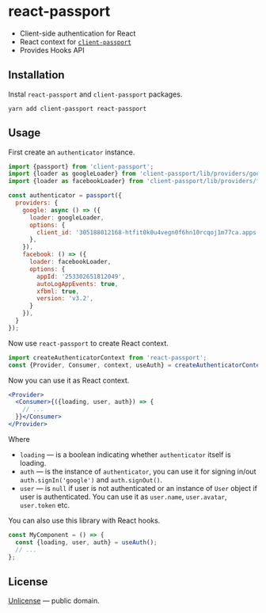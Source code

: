 # react-passport

- Client-side authentication for React
- React context for [`client-passport`](https://github.com/streamich/client-passport)
- Provides Hooks API


## Installation

Instal `react-passport` and `client-passport` packages.

```shell
yarn add client-passport react-passport
```


## Usage

First create an `authenticator` instance.

```js
import {passport} from 'client-passport';
import {loader as googleLoader} from 'client-passport/lib/providers/google';
import {loader as facebookLoader} from 'client-passport/lib/providers/facebook';

const authenticator = passport({
  providers: {
    google: async () => ({
      loader: googleLoader,
      options: {
        client_id: '305188012168-htfit0k0u4vegn0f6hn10rcqoj1m77ca.apps.googleusercontent.com',
      },
    }),
    facebook: () => ({
      loader: facebookLoader,
      options: {
        appId: '253302651812049',
        autoLogAppEvents: true,
        xfbml: true,
        version: 'v3.2',
      }
    }),
  }
});
```

Now use `react-passport` to create React context.

```js
import createAuthenticatorContext from 'react-passport';
const {Provider, Consumer, context, useAuth} = createAuthenticatorContext(authenticator);
```

Now you can use it as React context.

```jsx
<Provider>
  <Consumer>{({loading, user, auth}) => {
    // ...
  }}</Consumer>
</Provider>
```

Where

- `loading` &mdash; is a boolean indicating whether `authenticator` itself is loading.
- `auth` &mdash; is the instance of `authenticator`, you can use it for signing in/out `auth.signIn('google')` and `auth.signOut()`.
- `user` &mdash; is `null` if user is not authenticated or an instance of `User` object if user is authenticated. You can use it as `user.name`, `user.avatar`, `user.token` etc.

You can also use this library with React hooks.

```js
const MyComponent = () => {
  const {loading, user, auth} = useAuth();
  // ...
};
```


## License

[Unlicense](LICENSE) &mdash; public domain.
